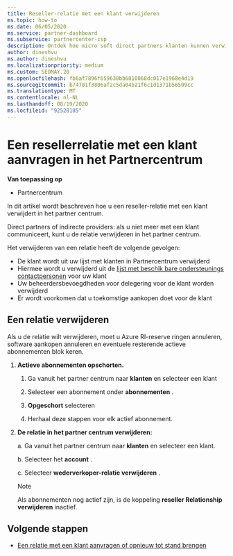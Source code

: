 ```yaml
---
title: Reseller-relatie met een klant verwijderen
ms.topic: how-to
ms.date: 06/05/2020
ms.service: partner-dashboard
ms.subservice: partnercenter-csp
description: Ontdek hoe micro soft direct partners klanten kunnen verwijderen uit hun lijst, gedelegeerde beheerders bevoegdheden moeten verwijderen en niet meer hoeven te ondersteunen of te kopen voor een klant.
author: dineshvu
ms.author: dineshvu
ms.localizationpriority: medium
ms.custom: SEOMAY.20
ms.openlocfilehash: fb6af7896f659630bb6810868dc017e1968e4d19
ms.sourcegitcommit: b74701f3806af2c5da04b21f6c1d1371b56509cc
ms.translationtype: MT
ms.contentlocale: nl-NL
ms.lasthandoff: 08/19/2020
ms.locfileid: "92528185"
---
```

# <a name="how-to-remove-a-reseller-relationship-with-a-customer-in-partner-center"></a>Een resellerrelatie met een klant aanvragen in het Partnercentrum

**Van toepassing op**

- Partnercentrum

In dit artikel wordt beschreven hoe u een reseller-relatie met een klant verwijdert in het partner centrum.

Direct partners of indirecte providers: als u niet meer met een klant communiceert, kunt u de relatie verwijderen in het partner centrum.

Het verwijderen van een relatie heeft de volgende gevolgen:

- De klant wordt uit uw lijst met klanten in Partnercentrum verwijderd
- Hiermee wordt u verwijderd uit de [lijst met beschik bare ondersteunings contactpersonen](assign-support-contacts.md) voor uw klant
- Uw beheerdersbevoegdheden voor delegering voor de klant worden verwijderd
- Er wordt voorkomen dat u toekomstige aankopen doet voor de klant

## <a name="how-to-remove-a-relationship"></a>Een relatie verwijderen

Als u de relatie wilt verwijderen, moet u Azure RI-reserve ringen annuleren, software aankopen annuleren en eventuele resterende actieve abonnementen blok keren.

1. **Actieve abonnementen opschorten.**

   1. Ga vanuit het partner centrum naar **klanten** en selecteer een klant

   2. Selecteer een abonnement onder **abonnementen** .

   3. **Opgeschort** selecteren

   4. Herhaal deze stappen voor elk actief abonnement.

2. **De relatie in het partner centrum verwijderen:**

   a. Ga vanuit het partner centrum naar **klanten** en selecteer een klant.

   b. Selecteer het **account** .

   c. Selecteer **wederverkoper-relatie verwijderen** .

   > [!NOTE]
   > Als abonnementen nog actief zijn, is de koppeling **reseller Relationship verwijderen** inactief.

## <a name="next-steps"></a>Volgende stappen

- [Een relatie met een klant aanvragen of opnieuw tot stand brengen](request-a-relationship-with-a-customer.md)
